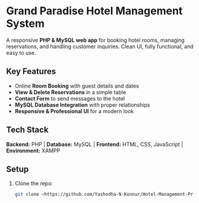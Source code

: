 # Grand Paradise Hotel Management System

A responsive **PHP & MySQL web app** for booking hotel rooms, managing reservations, and handling customer inquiries. Clean UI, fully functional, and easy to use.

## Key Features

- Online **Room Booking** with guest details and dates  
- **View & Delete Reservations** in a simple table  
- **Contact Form** to send messages to the hotel  
- **MySQL Database Integration** with proper relationships  
- **Responsive & Professional UI** for a modern look  

## Tech Stack

**Backend:** PHP | **Database:** MySQL | **Frontend:** HTML, CSS, JavaScript | **Environment:** XAMPP  

## Setup

1. Clone the repo:  
   ```bash
   git clone <https://github.com/Yashodha-N-Konnur/Hotel-Management-Project.git>

